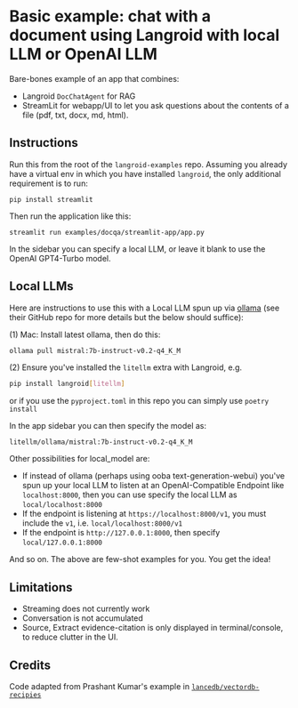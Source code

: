 # Basic example: chat with a document using Langroid with local LLM or OpenAI LLM

Bare-bones example of an app that combines:
- Langroid `DocChatAgent` for RAG
- StreamLit for webapp/UI
to let you ask questions about the contents of a file (pdf, txt, docx, md, html).

## Instructions
Run this from the root of the `langroid-examples` repo. Assuming you already have a virtual env in 
which you have installed `langroid`, the only additional requirement is to run:

``` 
pip install streamlit
```
Then run the application like this:
```
streamlit run examples/docqa/streamlit-app/app.py
```
In the sidebar you can specify a local LLM, or leave it blank to use the OpenAI 
GPT4-Turbo model. 

## Local LLMs

Here are instructions to use this with a Local LLM spun up via [ollama](https://github.com/jmorganca/ollama)
(see their GitHub repo for more details but the below should suffice):

(1) Mac: Install latest ollama, then do this:
```bash
ollama pull mistral:7b-instruct-v0.2-q4_K_M
```

(2) Ensure you've installed the `litellm` extra with Langroid, e.g.
```bash
pip install langroid[litellm]
``` 
or if you use the `pyproject.toml` in this repo you can simply use `poetry install`

In the app sidebar you can then specify the model as:
```
litellm/ollama/mistral:7b-instruct-v0.2-q4_K_M
```

Other possibilities for local_model are:
- If instead of ollama (perhaps using ooba text-generation-webui)
  you've spun up your local LLM to listen at an OpenAI-Compatible Endpoint
  like `localhost:8000`, then you can use specify the local LLM as `local/localhost:8000`
- If the endpoint is listening at `https://localhost:8000/v1`, you must include the `v1`, i.e.
  `local/localhost:8000/v1`
- If the endpoint is `http://127.0.0.1:8000`, then specify `local/127.0.0.1:8000`

And so on. The above are few-shot examples for you. You get the idea!

## Limitations

- Streaming does not currently work
- Conversation is not accumulated
- Source, Extract evidence-citation is only displayed in terminal/console, to reduce clutter in the UI.

## Credits
Code adapted from Prashant Kumar's example in [`lancedb/vectordb-recipies`](https://github.com/lancedb/vectordb-recipes)